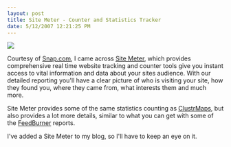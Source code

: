 ```yaml
---
layout: post
title: Site Meter - Counter and Statistics Tracker
date: 5/12/2007 12:21:25 PM
---
```


![](http://www.sitemeter.com/images/homepage/graph.jpg)

Courtesy of [Snap.com](http://www.snap.com/), I came across [Site Meter](http://www.sitemeter.com/), which provides comprehensive real time website tracking and counter tools give you instant access to vital information and data about your sites audience. With our detailed reporting you'll have a clear picture of who is visiting your site, how they found you, where they came from, what interests them and much more.

Site Meter provides some of the same statistics counting as [ClustrMaps](http://www.clustrmaps.com/), but also provides a lot more details, similar to what you can get with some of the [FeedBurner](http://www.feedburner.com) reports.

I've added a Site Meter to my blog, so I'll have to keep an eye on it.
